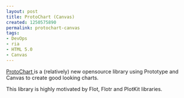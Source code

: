 ```yaml
---
layout: post
title: ProtoChart (Canvas)
created: 1250575890
permalink: protochart-canvas
tags:
- DevOps
- ria
- HTML 5.0
- Canvas
---
```

<p><a href="http://www.deensoft.com/lab/protochart/index.php" onclick="window.open(this.href,'','resizable=no,location=no,menubar=no,scrollbars=no,status=no,toolbar=no,fullscreen=no,dependent=no,status'); return false">ProtoChart </a>is a (relatively) new opensource library using Prototype and Canvas to create good looking charts.</p>
<p>This library is highly motivated by Flot, Flotr and PlotKit libraries.</p>
<p>&nbsp;</p>
